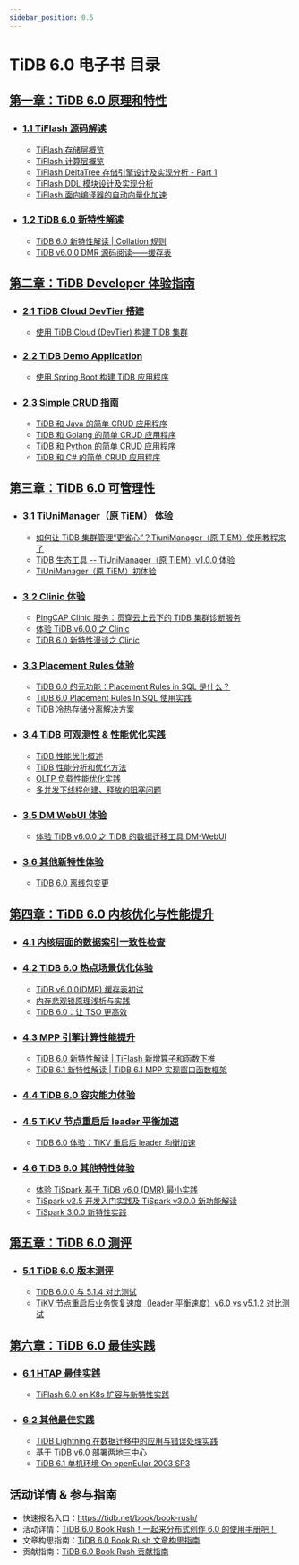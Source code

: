 ```yaml
---
sidebar_position: 0.5
---
```


# TiDB 6.0 电子书 目录

## [第一章：TiDB 6.0 原理和特性](1-features/index.md)

- ### [1.1 TiFlash 源码解读](1-features/1-tiflash-code/index.md)
  - [TiFlash 存储层概览](1-features/1-tiflash-code/1-tiflash-storage-overview.md)
  - [TiFlash 计算层概览](1-features/1-tiflash-code/2-tiflash-compute-overview.md)
  - [TiFlash DeltaTree 存储引擎设计及实现分析 - Part 1](1-features/1-tiflash-code/3-tiflash-deltatree.md)
  - [TiFlash DDL 模块设计及实现分析](1-features/1-tiflash-code/5-tiflash-ddl-module.md)
  - [TiFlash 面向编译器的自动向量化加速](1-features/1-tiflash-code/6-tiflash-compiler-aided-vectorization.md)

- ### [1.2 TiDB 6.0 新特性解读](1-features/2-new-features/index.md)
  - [TiDB 6.0 新特性解读 | Collation 规则](1-features/2-new-features/1-new-collation.md)
  - [TiDB v6.0.0 DMR 源码阅读——缓存表](1-features/2-new-features/2-new-cache-tables.md)

## [第二章：TiDB Developer 体验指南](2-developer-guide/index.md)

- ### [2.1 TiDB Cloud DevTier 搭建](2-developer-guide/1-cloud-devtier/index.md)
  - [使用 TiDB Cloud (DevTier) 构建 TiDB 集群](2-developer-guide/1-cloud-devtier/1-build-cluster-in-cloud.md)

- ### [2.2 TiDB Demo Application](2-developer-guide/2-demo-app/index.md)
  - [使用 Spring Boot 构建 TiDB 应用程序](2-developer-guide/2-demo-app/1-sample-application-spring-boot.md)
  
- ### [2.3 Simple CRUD 指南](2-developer-guide/3-simple-crud/index.md)
  - [TiDB 和 Java 的简单 CRUD 应用程序](2-developer-guide/3-simple-crud/1-sample-application-java.md)
  - [TiDB 和 Golang 的简单 CRUD 应用程序](2-developer-guide/3-simple-crud/2-sample-application-golang.md)
  - [TiDB 和 Python 的简单 CRUD 应用程序](2-developer-guide/3-simple-crud/3-sample-application-python.md)
  - [TiDB 和 C# 的简单 CRUD 应用程序](2-developer-guide/3-simple-crud/4-sample-application-csharp.md)

## [第三章：TiDB 6.0 可管理性](3-manageability/index.md)
- ### [3.1 TiUniManager（原 TiEM） 体验](3-manageability/1-tiunimanager-practice/index.md)
  - [如何让 TiDB 集群管理“更省心”？TiuniManager（原 TiEM）使用教程来了](3-manageability/1-tiunimanager-practice/1-tiunimanager-course.md)
  - [TiDB 生态工具 -- TiUniManager（原 TiEM）v1.0.0 体验](3-manageability/1-tiunimanager-practice/2-tiunimanager.md)
  - [TiUniManager（原 TiEM）初体验](3-manageability/1-tiunimanager-practice/3-experience-tiunimanager.md)

- ### [3.2 Clinic 体验](3-manageability/2-clinic-practice/index.md)
  - [PingCAP Clinic 服务：贯穿云上云下的 TiDB 集群诊断服务](3-manageability/2-clinic-practice/1-clinic-tidb-cloud.md)
  - [体验 TiDB v6.0.0 之 Clinic](3-manageability/2-clinic-practice/2-clinic.md)
  - [TiDB 6.0 新特性漫谈之 Clinic](3-manageability/2-clinic-practice/3-experience-clinic.md)

- ### [3.3 Placement Rules 体验](3-manageability/3-placement-rules-practice/index.md)
  - [TiDB 6.0 的元功能：Placement Rules in SQL 是什么？](3-manageability/3-placement-rules-practice/1-pr-in-sql.md)
  - [TiDB 6.0 Placement Rules In SQL 使用实践](3-manageability/3-placement-rules-practice/2-placement-rules.md)
  - [TiDB 冷热存储分离解决方案](3-manageability/3-placement-rules-practice/3-hot-cold-storage.md)

- ### [3.4 TiDB 可观测性 & 性能优化实践](3-manageability/4-observability-performance-tuning/index.md)
  - [TiDB 性能优化概述](3-manageability/4-observability-performance-tuning/1-performance-tuning-overview.md)
  - [TiDB 性能分析和优化方法](3-manageability/4-observability-performance-tuning/2-performance-tuning-methods.md)
  - [OLTP 负载性能优化实践](3-manageability/4-observability-performance-tuning/3-performance-tuning-practices.md)
  - [多并发下线程创建、释放的阻塞问题](3-manageability/4-observability-performance-tuning/4-high-concurrency-thread.md)

- ### [3.5 DM WebUI 体验](3-manageability/5-dm-webui/index.md)
  - [体验 TiDB v6.0.0 之 TiDB 的数据迁移工具 DM-WebUI](3-manageability/5-dm-webui/1-dm-webui.md)

- ### [3.6 其他新特性体验](3-manageability/6-other-features/index.md)
  - [TiDB 6.0 离线包变更](3-manageability/6-other-features/1-offline-package.md)


## [第四章：TiDB 6.0 内核优化与性能提升](4-performance/index.md)

- ### [4.1 内核层面的数据索引一致性检查](4-performance/1-data-consistency/index.md)

- ### [4.2 TiDB 6.0 热点场景优化体验](4-performance/2-hotspot/index.md)
  - [TiDB v6.0.0(DMR) 缓存表初试](4-performance/2-hotspot/1-cached-tables.md)
  - [内存悲观锁原理浅析与实践](4-performance/2-hotspot/2-in-memory-pessimistic-locks.md)
  - [TiDB 6.0：让 TSO 更高效](4-performance/2-hotspot/3-make-tso-effectively.md)

- ### [4.3 MPP 引擎计算性能提升](4-performance/3-mpp-engine/index.md)
  - [TiDB 6.0 新特性解读 | TiFlash 新增算子和函数下推](4-performance/3-mpp-engine/1-tiflash-pushing-down.md)
  - [TiDB 6.1 新特性解读 | TiDB 6.1 MPP 实现窗口函数框架](4-performance/3-mpp-engine/2-mpp-window-functions.md)

- ### [4.4 TiDB 6.0 容灾能力体验](4-performance/4-disaster-recovery/index.md)

- ### [4.5 TiKV 节点重启后 leader 平衡加速](4-performance/5-tikv-restart/index.md)
  - [TiDB 6.0 体验：TiKV 重启后 leader 均衡加速](4-performance/5-tikv-restart/1-leader-transfer-speedup.md)

- ### [4.6 TiDB 6.0 其他特性体验](4-performance/6-other-features/index.md)
  - [体验 TiSpark 基于 TiDB v6.0 (DMR) 最小实践](4-performance/6-other-features/1-tispark.md)
  - [TiSpark v2.5 开发入门实践及 TiSpark v3.0.0 新功能解读](4-performance/6-other-features/2-tispark-guide.md)
  - [TiSpark 3.0.0 新特性实践](4-performance/6-other-features/3-tispark-3-in-action.md)

## [第五章：TiDB 6.0 测评](5-benchmark/index.md)
- ### [5.1 TiDB 6.0 版本测评](5-benchmark/1-other-version/index.md)
  - [TiDB 6.0.0 与 5.1.4 对比测试](5-benchmark/1-other-version/1-tidb-sysbench-v6-0-0-v5-1-4.md)
  - [TiKV 节点重启后业务恢复速度（leader 平衡速度）v6.0 vs v5.1.2 对比测试](5-benchmark/1-other-version/2-tikv-business-recovery.md)

## [第六章：TiDB 6.0 最佳实践](6-best-practice/index.md)
- ### [6.1 HTAP 最佳实践](6-best-practice/1-htap-practice/index.md)
  - [TiFlash 6.0 on K8s 扩容与新特性实践](6-best-practice/1-htap-practice/1-tiflash-6.0-on-K8s.md)

- ### [6.2 其他最佳实践](6-best-practice/2-other-practice/index.md)
  - [TiDB Lightning 在数据迁移中的应用与错误处理实践](6-best-practice/2-other-practice/1-tidb-lightning.md)
  - [基于 TiDB v6.0 部署两地三中心](6-best-practice/2-other-practice/2-two-cities-three-datacenters.md)
  - [TiDB 6.1 单机环境 On openEular 2003 SP3](6-best-practice/2-other-practice/3-tidb61-on-openEular2003.md)

## 活动详情 & 参与指南

- 快速报名入口：https://tidb.net/book/book-rush/
- 活动详情：[TiDB 6.0 Book Rush！一起来分布式创作 6.0 的使用手册吧！](7-event-guide/1-event-detail.md)
- 文章构思指南：[TiDB 6.0 Book Rush 文章构思指南](7-event-guide/2-article-guide.md)
- 贡献指南：[TiDB 6.0 Book Rush 贡献指南](7-event-guide/3-contribute-guide.md)